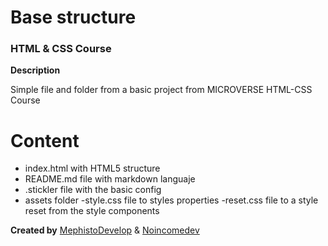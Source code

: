 # Base structure

### HTML & CSS Course

**Description**

Simple file and folder from a basic project from MICROVERSE HTML-CSS Course

# Content

- index.html with HTML5 structure
- README.md file with markdown languaje
- .stickler file with the basic config
- assets folder
  -style.css file to styles properties
  -reset.css file to a style reset from the style components

**Created by**
[MephistoDevelop](https://www.github.com/mephistodevelop) & [Noincomedev](https://www.github.com/noincomedev)
